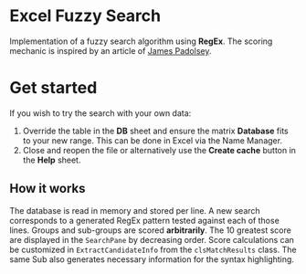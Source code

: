 # Excel Fuzzy Search

Implementation of a fuzzy search algorithm using **RegEx**. The scoring mechanic is inspired by an article of [James Padolsey](https://j11y.io/javascript/fuzzy-scoring-regex-mayhem/).

# Get started

If you wish to try the search with your own data:
1. Override the table in the **DB** sheet and ensure the matrix **Database** fits to your new range. This can be done in Excel via the Name Manager.
2. Close and reopen the file or alternatively use the **Create cache** button in the **Help** sheet.

## How it works

The database is read in memory and stored per line. A new search corresponds to a generated RegEx pattern tested against each of those lines.
Groups and sub-groups are scored **arbitrarily**. The 10 greatest score are displayed in the `SearchPane` by decreasing order. 
Score calculations can be customized in `ExtractCandidateInfo` from the `clsMatchResults` class. The same Sub also generates necessary information for the syntax highlighting.
